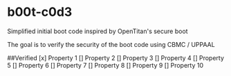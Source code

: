 # b00t-c0d3
Simplified initial boot code inspired by OpenTitan's secure boot

The goal is to verify the security of the boot code using CBMC / UPPAAL

##Verified
[x] Property 1
[] Property 2
[] Property 3
[] Property 4
[] Property 5
[] Property 6
[] Property 7
[] Property 8
[] Property 9
[] Property 10

